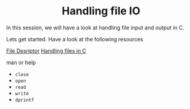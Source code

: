 <h1 align="center">Handling file IO</h1>

In this session, we will have a look at handling file input and output in C.

Lets get started. Have a look at the following resources 

[File Desriptor](https://en.wikipedia.org/wiki/File_descriptor)
[Handling files in C]()

man or help 

* ```close```
* ```open```
* ```read```
* ```write```
* ```dprintf```